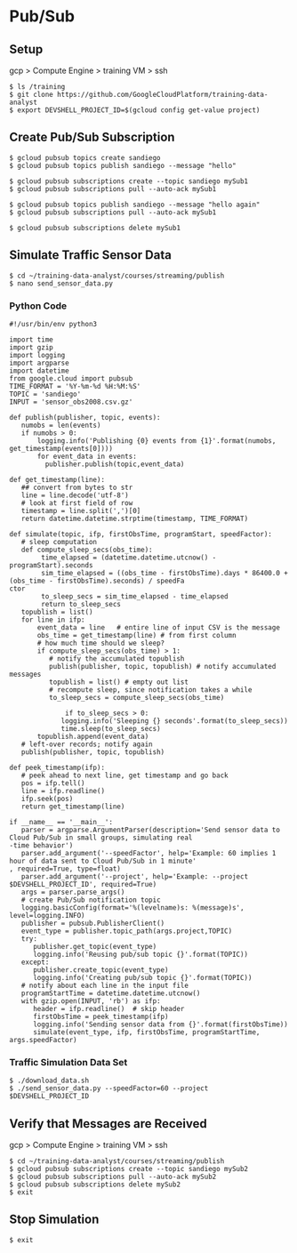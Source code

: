 # Pub/Sub

## Setup

gcp > Compute Engine > training VM > ssh  

    $ ls /training
    $ git clone https://github.com/GoogleCloudPlatform/training-data-analyst
    $ export DEVSHELL_PROJECT_ID=$(gcloud config get-value project)
    
## Create Pub/Sub Subscription

    $ gcloud pubsub topics create sandiego
    $ gcloud pubsub topics publish sandiego --message "hello"
    
    $ gcloud pubsub subscriptions create --topic sandiego mySub1
    $ gcloud pubsub subscriptions pull --auto-ack mySub1
    
    $ gcloud pubsub topics publish sandiego --message "hello again"
    $ gcloud pubsub subscriptions pull --auto-ack mySub1
    
    $ gcloud pubsub subscriptions delete mySub1

## Simulate Traffic Sensor Data

    $ cd ~/training-data-analyst/courses/streaming/publish
    $ nano send_sensor_data.py

### Python Code

    #!/usr/bin/env python3

    import time
    import gzip
    import logging
    import argparse
    import datetime
    from google.cloud import pubsub
    TIME_FORMAT = '%Y-%m-%d %H:%M:%S'
    TOPIC = 'sandiego'
    INPUT = 'sensor_obs2008.csv.gz'

    def publish(publisher, topic, events):
       numobs = len(events)
       if numobs > 0:
           logging.info('Publishing {0} events from {1}'.format(numobs, get_timestamp(events[0])))
           for event_data in events:
             publisher.publish(topic,event_data)
    
    def get_timestamp(line):
       ## convert from bytes to str
       line = line.decode('utf-8')
       # look at first field of row
       timestamp = line.split(',')[0]
       return datetime.datetime.strptime(timestamp, TIME_FORMAT)
    
    def simulate(topic, ifp, firstObsTime, programStart, speedFactor):
       # sleep computation
       def compute_sleep_secs(obs_time):
            time_elapsed = (datetime.datetime.utcnow() - programStart).seconds
            sim_time_elapsed = ((obs_time - firstObsTime).days * 86400.0 + (obs_time - firstObsTime).seconds) / speedFa
    ctor
            to_sleep_secs = sim_time_elapsed - time_elapsed
            return to_sleep_secs
       topublish = list() 
       for line in ifp:
           event_data = line   # entire line of input CSV is the message
           obs_time = get_timestamp(line) # from first column
           # how much time should we sleep?
           if compute_sleep_secs(obs_time) > 1:
              # notify the accumulated topublish
              publish(publisher, topic, topublish) # notify accumulated messages
              topublish = list() # empty out list
              # recompute sleep, since notification takes a while
              to_sleep_secs = compute_sleep_secs(obs_time)

                  if to_sleep_secs > 0:
                 logging.info('Sleeping {} seconds'.format(to_sleep_secs))
                 time.sleep(to_sleep_secs)
           topublish.append(event_data)
       # left-over records; notify again
       publish(publisher, topic, topublish)
    
    def peek_timestamp(ifp):
       # peek ahead to next line, get timestamp and go back
       pos = ifp.tell()
       line = ifp.readline()
       ifp.seek(pos)
       return get_timestamp(line)
    
    if __name__ == '__main__':
       parser = argparse.ArgumentParser(description='Send sensor data to Cloud Pub/Sub in small groups, simulating real
    -time behavior')
       parser.add_argument('--speedFactor', help='Example: 60 implies 1 hour of data sent to Cloud Pub/Sub in 1 minute'
    , required=True, type=float)
       parser.add_argument('--project', help='Example: --project $DEVSHELL_PROJECT_ID', required=True)
       args = parser.parse_args()
       # create Pub/Sub notification topic
       logging.basicConfig(format='%(levelname)s: %(message)s', level=logging.INFO)
       publisher = pubsub.PublisherClient()
       event_type = publisher.topic_path(args.project,TOPIC)
       try:
          publisher.get_topic(event_type)
          logging.info('Reusing pub/sub topic {}'.format(TOPIC))
       except:
          publisher.create_topic(event_type)
          logging.info('Creating pub/sub topic {}'.format(TOPIC))
       # notify about each line in the input file
       programStartTime = datetime.datetime.utcnow() 
       with gzip.open(INPUT, 'rb') as ifp:
          header = ifp.readline()  # skip header
          firstObsTime = peek_timestamp(ifp)
          logging.info('Sending sensor data from {}'.format(firstObsTime))
          simulate(event_type, ifp, firstObsTime, programStartTime, args.speedFactor)
          
 ### Traffic Simulation Data Set
 
    $ ./download_data.sh
    $ ./send_sensor_data.py --speedFactor=60 --project $DEVSHELL_PROJECT_ID
    
## Verify that Messages are Received

gcp > Compute Engine > training VM > ssh  

    $ cd ~/training-data-analyst/courses/streaming/publish
    $ gcloud pubsub subscriptions create --topic sandiego mySub2
    $ gcloud pubsub subscriptions pull --auto-ack mySub2
    $ gcloud pubsub subscriptions delete mySub2
    $ exit
    
## Stop Simulation

    $ exit
